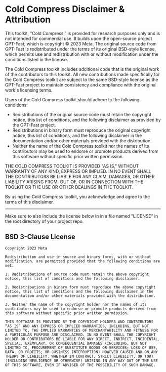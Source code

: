 # Cold Compress Disclaimer & Attribution

This toolkit, "Cold Compress," is provided for research purposes only and is not intended for commercial use. It builds upon the open-source project GPT-Fast, which is copyright © 2023 Meta. The original source code from GPT-Fast is redistributed under the terms of its original BSD-style license, which permits use and redistribution with or without modification under the conditions listed in the license.

The Cold Compress toolkit includes additional code that is the original work of the contributors to this toolkit. All new contributions made specifically for the Cold Compress toolkit are subject to the same BSD-style license as the GPT-Fast project to maintain consistency and compliance with the original work's licensing terms.

Users of the Cold Compress toolkit should adhere to the following conditions:
- Redistributions of the original source code must retain the copyright notice, this list of conditions, and the following disclaimer as provided by the GPT-Fast project.
- Redistributions in binary form must reproduce the original copyright notice, this list of conditions, and the following disclaimer in the documentation and/or other materials provided with the distribution.
- Neither the name of the Cold Compress toolkit nor the names of its contributors may be used to endorse or promote products derived from this software without specific prior written permission.

THE COLD COMPRESS TOOLKIT IS PROVIDED "AS IS," WITHOUT WARRANTY OF ANY KIND, EXPRESS OR IMPLIED. IN NO EVENT SHALL THE CONTRIBUTORS BE LIABLE FOR ANY CLAIM, DAMAGES, OR OTHER LIABILITY ARISING FROM, OUT OF, OR IN CONNECTION WITH THE TOOLKIT OR THE USE OR OTHER DEALINGS IN THE TOOLKIT.

By using the Cold Compress toolkit, you acknowledge and agree to the terms of this disclaimer.

-----------------------------
Make sure to also include the license below in in a file named “LICENSE” in the root directory of your project repo.

## BSD 3-Clause License

```
Copyright 2023 Meta

Redistribution and use in source and binary forms, with or without modification, are permitted provided that the following conditions are met:

1. Redistributions of source code must retain the above copyright notice, this list of conditions and the following disclaimer.

2. Redistributions in binary form must reproduce the above copyright notice, this list of conditions and the following disclaimer in the documentation and/or other materials provided with the distribution.

3. Neither the name of the copyright holder nor the names of its contributors may be used to endorse or promote products derived from this software without specific prior written permission.

THIS SOFTWARE IS PROVIDED BY THE COPYRIGHT HOLDERS AND CONTRIBUTORS “AS IS” AND ANY EXPRESS OR IMPLIED WARRANTIES, INCLUDING, BUT NOT LIMITED TO, THE IMPLIED WARRANTIES OF MERCHANTABILITY AND FITNESS FOR A PARTICULAR PURPOSE ARE DISCLAIMED. IN NO EVENT SHALL THE COPYRIGHT HOLDER OR CONTRIBUTORS BE LIABLE FOR ANY DIRECT, INDIRECT, INCIDENTAL, SPECIAL, EXEMPLARY, OR CONSEQUENTIAL DAMAGES (INCLUDING, BUT NOT LIMITED TO, PROCUREMENT OF SUBSTITUTE GOODS OR SERVICES; LOSS OF USE, DATA, OR PROFITS; OR BUSINESS INTERRUPTION) HOWEVER CAUSED AND ON ANY THEORY OF LIABILITY, WHETHER IN CONTRACT, STRICT LIABILITY, OR TORT (INCLUDING NEGLIGENCE OR OTHERWISE) ARISING IN ANY WAY OUT OF THE USE OF THIS SOFTWARE, EVEN IF ADVISED OF THE POSSIBILITY OF SUCH DAMAGE.
```